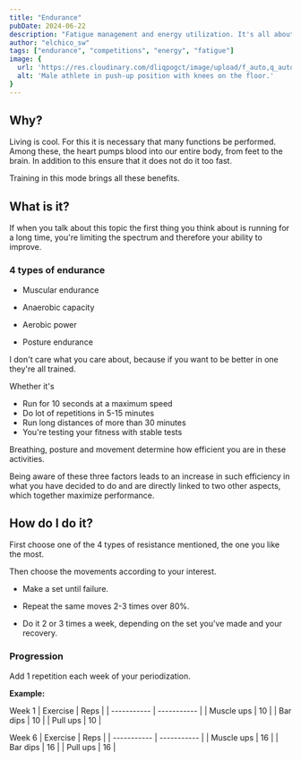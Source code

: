 ```yaml
---
title: "Endurance"
pubDate: 2024-06-22
description: "Fatigue management and energy utilization. It's all about it."
author: "elchico_sw"
tags: ["endurance", "competitions", "energy", "fatigue"]
image: {
  url: 'https://res.cloudinary.com/dliqpogct/image/upload/f_auto,q_auto/v1/mysite/endurance',
  alt: 'Male athlete in push-up position with knees on the floor.'
}
---
```



## Why?

Living is cool. For this it is necessary that many functions be performed. Among these, the heart pumps blood into our entire body, from feet to the brain.
In addition to this ensure that it does not do it too fast.

Training in this mode brings all these benefits.

## What is it?

If when you talk about this topic the first thing you think about is running for a long time, you're limiting the spectrum and therefore your ability to improve.

### 4 types of endurance

- Muscular endurance

- Anaerobic capacity

- Aerobic power

- Posture endurance

I don't care what you care about, because if you want to be better in one they're all trained.

Whether it's


- Run for 10 seconds at a maximum speed
- Do lot of repetitions in 5-15 minutes
- Run long distances of more than 30 minutes
- You're testing your fitness with stable tests


Breathing, posture and movement determine how efficient you are in these activities.

Being aware of these three factors leads to an increase in such efficiency in what you have decided to do and are directly linked to two other aspects, which together maximize performance.

## How do I do it?

First choose one of the 4 types of resistance mentioned, the one you like the most.

Then choose the movements according to your interest.

- Make a set until failure.

- Repeat the same moves 2-3 times over 80%.

- Do it 2 or 3 times a week, depending on the set you've made and your recovery.

### Progression

Add 1 repetition each week of your periodization.

**Example:**

Week 1
| Exercise | Reps |
| ----------- | ----------- |
| Muscle ups | 10 |
| Bar dips | 10 |
| Pull ups | 10 |

Week 6
| Exercise | Reps |
| ----------- | ----------- |
| Muscle ups | 16 |
| Bar dips | 16 |
| Pull ups | 16 | 